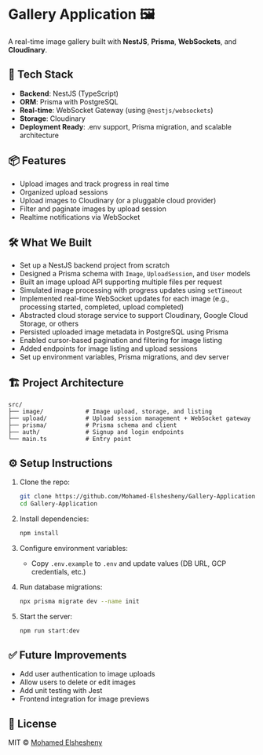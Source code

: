 

# Gallery Application 🖼️

A real-time image gallery built with **NestJS**, **Prisma**, **WebSockets**, and **Cloudinary**.

## 🚀 Tech Stack

- **Backend**: NestJS (TypeScript)
- **ORM**: Prisma with PostgreSQL
- **Real-time**: WebSocket Gateway (using `@nestjs/websockets`)
- **Storage**: Cloudinary
- **Deployment Ready**: .env support, Prisma migration, and scalable architecture

## 📦 Features

- Upload images and track progress in real time
- Organized upload sessions
- Upload images to Cloudinary (or a pluggable cloud provider)
- Filter and paginate images by upload session
- Realtime notifications via WebSocket

## 🛠️ What We Built

- Set up a NestJS backend project from scratch
- Designed a Prisma schema with `Image`, `UploadSession`, and `User` models
- Built an image upload API supporting multiple files per request
- Simulated image processing with progress updates using `setTimeout`
- Implemented real-time WebSocket updates for each image (e.g., processing started, completed, upload completed)
- Abstracted cloud storage service to support Cloudinary, Google Cloud Storage, or others
- Persisted uploaded image metadata in PostgreSQL using Prisma
- Enabled cursor-based pagination and filtering for image listing
- Added endpoints for image listing and upload sessions
- Set up environment variables, Prisma migrations, and dev server

## 🏗️ Project Architecture

```
src/
├── image/            # Image upload, storage, and listing
├── upload/           # Upload session management + WebSocket gateway
├── prisma/           # Prisma schema and client
├── auth/             # Signup and login endpoints
└── main.ts           # Entry point
```

## ⚙️ Setup Instructions

1. Clone the repo:
   ```bash
   git clone https://github.com/Mohamed-Elshesheny/Gallery-Application.git
   cd Gallery-Application
   ```

2. Install dependencies:
   ```bash
   npm install
   ```

3. Configure environment variables:
   - Copy `.env.example` to `.env` and update values (DB URL, GCP credentials, etc.)

4. Run database migrations:
   ```bash
   npx prisma migrate dev --name init
   ```

5. Start the server:
   ```bash
   npm run start:dev
   ```

## ✅ Future Improvements

- Add user authentication to image uploads
- Allow users to delete or edit images
- Add unit testing with Jest
- Frontend integration for image previews

## 📄 License

MIT © [Mohamed Elshesheny](https://github.com/Mohamed-Elshesheny)